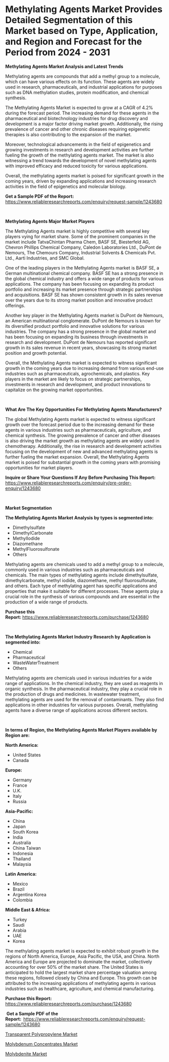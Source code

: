 <p><h1>Methylating Agents Market Provides Detailed Segmentation of this Market based on Type, Application, and Region and Forecast for the Period from 2024 - 2031</h1></p><p><strong>Methylating Agents Market Analysis and Latest Trends</strong></p>
<p><p>Methylating agents are compounds that add a methyl group to a molecule, which can have various effects on its function. These agents are widely used in research, pharmaceuticals, and industrial applications for purposes such as DNA methylation studies, protein modification, and chemical synthesis.</p><p>The Methylating Agents Market is expected to grow at a CAGR of 4.2% during the forecast period. The increasing demand for these agents in the pharmaceutical and biotechnology industries for drug discovery and development is a major factor driving market growth. Additionally, the rising prevalence of cancer and other chronic diseases requiring epigenetic therapies is also contributing to the expansion of the market.</p><p>Moreover, technological advancements in the field of epigenetics and growing investments in research and development activities are further fueling the growth of the methylating agents market. The market is also witnessing a trend towards the development of novel methylating agents with improved efficacy and reduced toxicity for various applications.</p><p>Overall, the methylating agents market is poised for significant growth in the coming years, driven by expanding applications and increasing research activities in the field of epigenetics and molecular biology.</p></p>
<p><strong>Get a Sample PDF of the Report:&nbsp;</strong> <a href="https://www.reliableresearchreports.com/enquiry/request-sample/1243680">https://www.reliableresearchreports.com/enquiry/request-sample/1243680</a></p>
<p>&nbsp;</p>
<p><strong>Methylating Agents Major Market Players</strong></p>
<p><p>The Methylating Agents market is highly competitive with several key players vying for market share. Some of the prominent companies in the market include TatvaChintan Pharma Chem, BASF SE, Biesterfeld AG, Chevron Phillips Chemical Company, Caledon Laboratories Ltd., DuPont de Nemours, The Chemours Company, Industrial Solvents & Chemicals Pvt. Ltd., Aarti Industries, and SMC Global.</p><p>One of the leading players in the Methylating Agents market is BASF SE, a German multinational chemical company. BASF SE has a strong presence in the global chemical industry and offers a wide range of products for various applications. The company has been focusing on expanding its product portfolio and increasing its market presence through strategic partnerships and acquisitions. BASF SE has shown consistent growth in its sales revenue over the years due to its strong market position and innovative product offerings.</p><p>Another key player in the Methylating Agents market is DuPont de Nemours, an American multinational conglomerate. DuPont de Nemours is known for its diversified product portfolio and innovative solutions for various industries. The company has a strong presence in the global market and has been focusing on expanding its business through investments in research and development. DuPont de Nemours has reported significant growth in its sales revenue in recent years, showcasing its strong market position and growth potential.</p><p>Overall, the Methylating Agents market is expected to witness significant growth in the coming years due to increasing demand from various end-use industries such as pharmaceuticals, agrochemicals, and plastics. Key players in the market are likely to focus on strategic partnerships, investments in research and development, and product innovations to capitalize on the growing market opportunities.</p></p>
<p>&nbsp;</p>
<p><strong>What Are The Key Opportunities For Methylating Agents Manufacturers?</strong></p>
<p><p>The global Methylating Agents market is expected to witness significant growth over the forecast period due to the increasing demand for these agents in various industries such as pharmaceuticals, agriculture, and chemical synthesis. The growing prevalence of cancer and other diseases is also driving the market growth as methylating agents are widely used in chemotherapy. Additionally, the rise in research and development activities focusing on the development of new and advanced methylating agents is further fueling the market expansion. Overall, the Methylating Agents market is poised for substantial growth in the coming years with promising opportunities for market players.</p></p>
<p><strong>Inquire or Share Your Questions If Any Before Purchasing This Report:</strong> <a href="https://www.reliableresearchreports.com/enquiry/pre-order-enquiry/1243680">https://www.reliableresearchreports.com/enquiry/pre-order-enquiry/1243680</a></p>
<p>&nbsp;</p>
<p><strong>Market Segmentation</strong></p>
<p><strong>The Methylating Agents Market Analysis by types is segmented into:</strong></p>
<p><ul><li>Dimethylsulfate</li><li>DimethylCarbonate</li><li>MethylIodide</li><li>Diazomethane</li><li>MethylFluorosulfonate</li><li>Others</li></ul></p>
<p><p>Methylating agents are chemicals used to add a methyl group to a molecule, commonly used in various industries such as pharmaceuticals and chemicals. The main types of methylating agents include dimethylsulfate, dimethylcarbonate, methyl iodide, diazomethane, methyl fluorosulfonate, and others. Each type of methylating agent has specific applications and properties that make it suitable for different processes. These agents play a crucial role in the synthesis of various compounds and are essential in the production of a wide range of products.</p></p>
<p><strong>Purchase this Report:&nbsp;</strong><a href="https://www.reliableresearchreports.com/purchase/1243680">https://www.reliableresearchreports.com/purchase/1243680</a></p>
<p>&nbsp;</p>
<p><strong>The Methylating Agents Market Industry Research by Application is segmented into:</strong></p>
<p><ul><li>Chemical</li><li>Pharmaceutical</li><li>WasteWaterTreatment</li><li>Others</li></ul></p>
<p><p>Methylating agents are chemicals used in various industries for a wide range of applications. In the chemical industry, they are used as reagents in organic synthesis. In the pharmaceutical industry, they play a crucial role in the production of drugs and medicines. In wastewater treatment, methylating agents are used for the removal of contaminants. They also find applications in other industries for various purposes. Overall, methylating agents have a diverse range of applications across different sectors.</p></p>
<p>&nbsp;</p>
<p><strong>In terms of Region, the Methylating Agents Market Players available by Region are:</strong></p>
<p>
    <p> <strong> North America: </strong>
        <ul>
            <li>United States</li>
            <li>Canada</li>
        </ul>
        </p> 
    <p> <strong> Europe: </strong>
        <ul>
            <li>Germany</li>
            <li>France</li>
            <li>U.K.</li>
            <li>Italy</li>
            <li>Russia</li>
        </ul>
        </p> 
    <p> <strong> Asia-Pacific: </strong>
        <ul>
            <li>China</li>
            <li>Japan</li>
            <li>South Korea</li>
            <li>India</li>
            <li>Australia</li>
            <li>China Taiwan</li>
            <li>Indonesia</li>
            <li>Thailand</li>
            <li>Malaysia</li>
        </ul>
        </p> 
    <p> <strong> Latin America: </strong>
        <ul>
            <li>Mexico</li>
            <li>Brazil</li>
            <li>Argentina Korea</li>
            <li>Colombia</li>
        </ul>
        </p> 
    <p> <strong> Middle East & Africa: </strong>
        <ul>
            <li>Turkey</li>
            <li>Saudi</li>
            <li>Arabia</li>
            <li>UAE</li>
            <li>Korea</li>
        </ul>
    </p>
    </p>
<p><p>The methylating agents market is expected to exhibit robust growth in the regions of North America, Europe, Asia Pacific, the USA, and China. North America and Europe are projected to dominate the market, collectively accounting for over 50% of the market share. The United States is anticipated to hold the largest market share percentage valuation among these regions, followed closely by China and Europe. This growth can be attributed to the increasing applications of methylating agents in various industries such as healthcare, agriculture, and chemical manufacturing.</p></p>
<p><strong>Purchase this Report: </strong><a href="https://www.reliableresearchreports.com/purchase/1243680">https://www.reliableresearchreports.com/purchase/1243680</a></p>
<p>&nbsp;<strong>Get a Sample PDF of the Report:&nbsp;&nbsp;</strong><a href="https://www.reliableresearchreports.com/enquiry/request-sample/1243680">https://www.reliableresearchreports.com/enquiry/request-sample/1243680</a></p>
<p><strong></strong></p>
<p><p><a href="https://github.com/Sarissaschmalingtr6fz2739/Market-Research-Report-List-1/blob/main/transparent-polypropylene-market.md">Transparent Polypropylene Market</a></p><p><a href="https://github.com/jj19131/Market-Research-Report-List-1/blob/main/molybdenum-concentrates-market.md">Molybdenum Concentrates Market</a></p><p><a href="https://github.com/jodemen/Market-Research-Report-List-1/blob/main/molybdenite-market.md">Molybdenite Market</a></p></p>